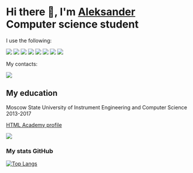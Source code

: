 <h1>Hi there 👋, I'm <a href="https://github.com/sneijder23" target="_blank">Aleksander</a> <br> Computer science student</h1>
<p>I use the following:</p>
<img src="https://img.shields.io/badge/html5-%23E34F26.svg?style=for-the-badge&logo=html5&logoColor=white">
<img src="https://img.shields.io/badge/css3-%231572B6.svg?style=for-the-badge&logo=css3&logoColor=white">
<img src="https://img.shields.io/badge/SASS-hotpink.svg?style=for-the-badge&logo=SASS&logoColor=white">
<img src="https://img.shields.io/badge/javascript-%23323330.svg?style=for-the-badge&logo=javascript&logoColor=%23F7DF1E">
<img src="https://img.shields.io/badge/typescript-%23007ACC.svg?style=for-the-badge&logo=typescript&logoColor=white">
<img src="https://img.shields.io/badge/react-%2320232a.svg?style=for-the-badge&logo=react&logoColor=%2361DAFB">
<img src="https://img.shields.io/badge/GULP-%23CF4647.svg?style=for-the-badge&logo=gulp&logoColor=white">
<img src="https://img.shields.io/badge/NPM-%23CB3837.svg?style=for-the-badge&logo=npm&logoColor=white">
<p>My contacts:<p>
<a href="https://t.me/deluxe1337" target="_blank"><img src="https://img.shields.io/badge/Telegram-2CA5E0?style=for-the-badge&logo=telegram&logoColor=white"></a>
<h2>My education</h2>
<p>Moscow State University of Instrument Engineering and Computer Science 2013-2017</p>
<a href="https://htmlacademy.ru/profile/deluxe1337">HTML Academy profile</a>

<a href="https://www.codewars.com/users/sneijder23" target="_blank"><img src="https://img.shields.io/badge/Codewars-B1361E?style=for-the-badge&logo=codewars&logoColor=grey"></a>
<h3>My stats GitHub</h3>

[![Top Langs](https://github-readme-stats.vercel.app/api/top-langs/?username=sneijder23&layout=compact)](https://github.com/anuraghazra/github-readme-stats)
